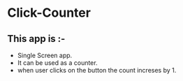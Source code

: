 # Click-Counter
## This app is :-
- Single Screen app.
- It can be used as a counter.
- when user clicks on the button the count increses by 1.
